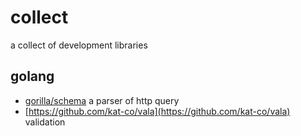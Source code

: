 # collect

a collect of development libraries

## golang

* [gorilla/schema](https://github.com/gorilla/schema) a parser of http query
* [https://github.com/kat-co/vala](https://github.com/kat-co/vala) validation
